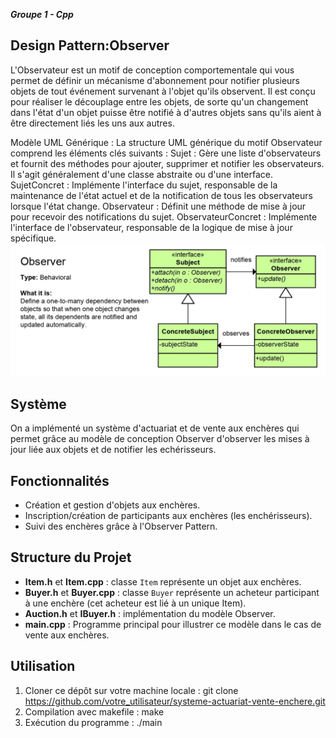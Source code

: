 ***Groupe 1 - Cpp***

## Design Pattern:Observer

L'Observateur est un motif de conception comportementale qui vous permet de définir un mécanisme d'abonnement pour notifier plusieurs objets de tout événement survenant à l'objet qu'ils observent. Il est conçu pour réaliser le découplage entre les objets, de sorte qu'un changement dans l'état d'un objet puisse être notifié à d'autres objets sans qu'ils aient à être directement liés les uns aux autres.

Modèle UML Générique :
La structure UML générique du motif Observateur comprend les éléments clés suivants :
Sujet : Gère une liste d'observateurs et fournit des méthodes pour ajouter, supprimer et notifier les observateurs. Il s'agit généralement d'une classe abstraite ou d'une interface.
SujetConcret : Implémente l'interface du sujet, responsable de la maintenance de l'état actuel et de la notification de tous les observateurs lorsque l'état change.
Observateur : Définit une méthode de mise à jour pour recevoir des notifications du sujet.
ObservateurConcret : Implémente l'interface de l'observateur, responsable de la logique de mise à jour spécifique.
![Alt text](_20231022222424.png)
## Système 

On a implémenté un système d'actuariat et de vente aux enchères qui permet grâce au modèle de conception Observer d'observer les mises à jour liée aux objets et de notifier les echérisseurs.

## Fonctionnalités

- Création et gestion d'objets aux enchères.
- Inscription/création de participants aux enchères (les enchérisseurs).
- Suivi des enchères grâce à l'Observer Pattern.

## Structure du Projet

- **Item.h** et **Item.cpp**    : classe `Item` représente un objet aux enchères.
- **Buyer.h** et **Buyer.cpp**  : classe `Buyer` représente un acheteur participant à une enchère (cet acheteur est lié à un unique Item).
- **Auction.h** et **IBuyer.h** : implémentation du modèle Observer.
- **main.cpp**                  : Programme principal pour illustrer ce modèle dans le cas de vente aux enchères.

## Utilisation

1. Cloner ce dépôt sur votre machine locale : 
	git clone https://github.com/votre_utilisateur/systeme-actuariat-vente-enchere.git
2. Compilation avec makefile : 
	make
3. Exécution du programme : 
	./main

